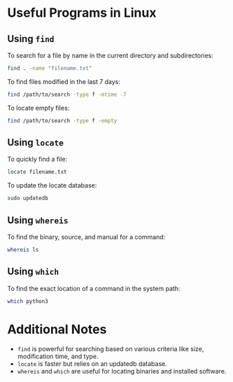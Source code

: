# Useful Programs in Linux

## Using `find`
To search for a file by name in the current directory and subdirectories:
```bash
find . -name "filename.txt"
```
To find files modified in the last 7 days:
```bash
find /path/to/search -type f -mtime -7
```
To locate empty files:
```bash
find /path/to/search -type f -empty
```

## Using `locate`
To quickly find a file:
```bash
locate filename.txt
```
To update the locate database:
```bash
sudo updatedb
```

## Using `whereis`
To find the binary, source, and manual for a command:
```bash
whereis ls
```

## Using `which`
To find the exact location of a command in the system path:
```bash
which python3
```

# Additional Notes
- `find` is powerful for searching based on various criteria like size, modification time, and type.
- `locate` is faster but relies on an updatedb database.
- `whereis` and `which` are useful for locating binaries and installed software.
